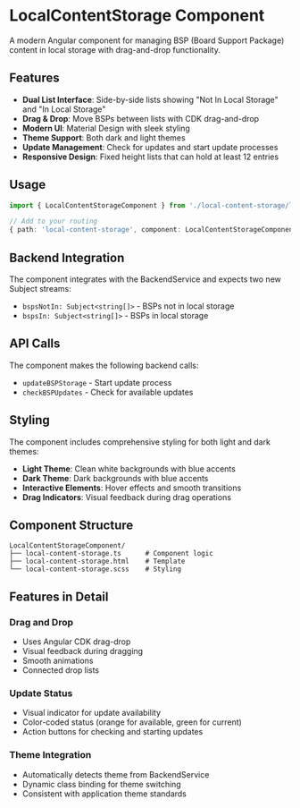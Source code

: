 # LocalContentStorage Component

A modern Angular component for managing BSP (Board Support Package) content in local storage with drag-and-drop functionality.

## Features

- **Dual List Interface**: Side-by-side lists showing "Not In Local Storage" and "In Local Storage"
- **Drag & Drop**: Move BSPs between lists with CDK drag-and-drop
- **Modern UI**: Material Design with sleek styling
- **Theme Support**: Both dark and light themes
- **Update Management**: Check for updates and start update processes
- **Responsive Design**: Fixed height lists that can hold at least 12 entries

## Usage

```typescript
import { LocalContentStorageComponent } from './local-content-storage/local-content-storage';

// Add to your routing
{ path: 'local-content-storage', component: LocalContentStorageComponent }
```

## Backend Integration

The component integrates with the BackendService and expects two new Subject streams:

- `bspsNotIn: Subject<string[]>` - BSPs not in local storage
- `bspsIn: Subject<string[]>` - BSPs in local storage

## API Calls

The component makes the following backend calls:

- `updateBSPStorage` - Start update process
- `checkBSPUpdates` - Check for available updates

## Styling

The component includes comprehensive styling for both light and dark themes:

- **Light Theme**: Clean white backgrounds with blue accents
- **Dark Theme**: Dark backgrounds with blue accents
- **Interactive Elements**: Hover effects and smooth transitions
- **Drag Indicators**: Visual feedback during drag operations

## Component Structure

```
LocalContentStorageComponent/
├── local-content-storage.ts      # Component logic
├── local-content-storage.html    # Template
└── local-content-storage.scss    # Styling
```

## Features in Detail

### Drag and Drop
- Uses Angular CDK drag-drop
- Visual feedback during dragging
- Smooth animations
- Connected drop lists

### Update Status
- Visual indicator for update availability
- Color-coded status (orange for available, green for current)
- Action buttons for checking and starting updates

### Theme Integration
- Automatically detects theme from BackendService
- Dynamic class binding for theme switching
- Consistent with application theme standards
